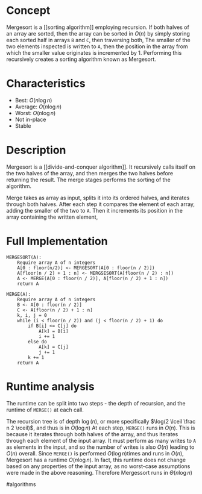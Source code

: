 # Concept
Mergesort is a [[sorting algorithm]] employing recursion.
If both halves of an array are sorted, then the array can be sorted in $O(n)$ by simply storing each sorted half in arrays `B` and `C`, then traversing both, The smaller of the two elements inspected is written to `A`, then the position in the array from which the smaller value originates is incremented by 1. 
Performing this recursively creates a sorting algorithm known as Mergesort.

# Characteristics
- Best: $O(n \log n)$
- Average: $O(n \log n)$
- Worst: $O(n \log n)$
- Not in-place
- Stable

# Description
Mergesort is a [[divide-and-conquer algorithm]]. It recursively calls itself on the two halves of the array, and then merges the two halves before returning the result. The merge stages performs the sorting of the algorithm. 

Merge takes as array as input, splits it into its ordered halves, and iterates through both halves. After each step it compares the element of each array, adding the smaller of the two to `A`. Then it increments its position in the array containing the written element, 

# Full Implementation
``` Pseudocode
MERGESORT(A):
	Require array A of n integers
	A[0 : floor(n/2)] <- MERGESORT(A[0 : floor(n / 2)])
	A[floor(n / 2) + 1 : n] <- MERGSESORT(A[floor(n / 2) : n])
	A <- MERGE(A[0 : floor(n / 2)], A[floor(n / 2) + 1 : n])
	return A

MERGE(A):
	Require array A of n integers
	B <- A[0 : floor(n / 2)]
	C <- A[floor(n / 2) + 1 : n]
	k, i, j = 0
	while (i < floor(n / 2)) and (j < floor(n / 2) + 1) do
		if B[i] <= C[j] do
			A[k] = B[i]
			i += 1
		else do
			A[k] = C[j]
			j += 1
		k += 1
	return A
```

# Runtime analysis
The runtime can be split into two steps - the depth of recursion, and the runtime of `MERGE()` at each call.

The recursion tree is of depth $\log(n)$, or more specifically $\log(2 \lceil \frac n 2 \rceil)$, and thus is in $O(\log n)$
At each step, `MERGE()` runs in $O(n)$. This is because it iterates through both halves of the array, and thus iterates through each element of the input array. It must perform as many writes to `A` as elements in the input, and so the number of writes is also $O(n)$ leading to $O(n)$ overall.
Since `MERGE()` is performed $O(\log n)$times and runs in $O(n)$, Mergesort has a runtime $O(n \log n)$. In fact, this runtime does not change based on any properties of the input array, as no worst-case assumptions were made in the above reasoning. Therefore Mergessort runs in $\Theta (n \log n)$

#algorithms